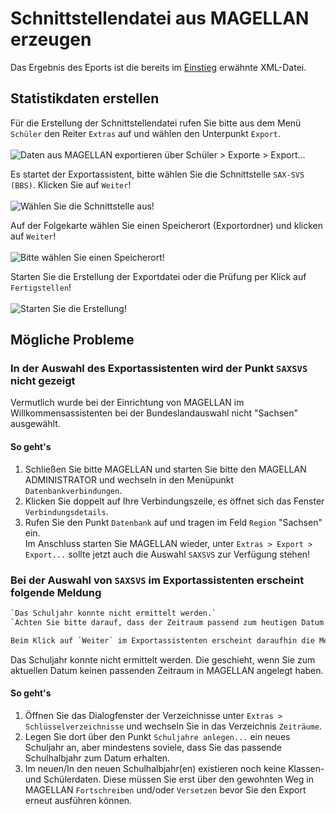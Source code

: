 # Schnittstellendatei aus MAGELLAN erzeugen

Das Ergebnis des Eports ist die bereits im [Einstieg](einstieg.md#einfuhrung) erwähnte XML-Datei.

## Statistikdaten erstellen

Für die Erstellung der Schnittstellendatei rufen Sie bitte aus dem Menü `Schüler` den Reiter `Extras` auf und wählen den Unterpunkt `Export`.<br><br>
![Daten aus MAGELLAN exportieren über `Schüler > Exporte > Export...`](/assets/images/export/export01.png)

Es startet der Exportassistent, bitte wählen Sie die Schnittstelle `SAX-SVS (BBS)`. Klicken Sie auf `Weiter`!<br><br>
![Wählen Sie die Schnittstelle aus!](/assets/images/export/export02.saxsvs.png)

Auf der Folgekarte wählen Sie einen Speicherort (Exportordner) und klicken auf `Weiter`!<br><br>
![Bitte wählen Sie einen Speicherort!](/assets/images/export/export04.png)

Starten Sie die Erstellung der Exportdatei oder die Prüfung per Klick auf `Fertigstellen`!<br><br>
![Starten Sie die Erstellung!](/assets/images/export/export05.png)

## Mögliche Probleme

### In der Auswahl des Exportassistenten wird der Punkt `SAXSVS` nicht gezeigt

Vermutlich wurde bei der Einrichtung von MAGELLAN im Willkommensassistenten bei der Bundeslandauswahl nicht "Sachsen" ausgewählt.<br>

#### So geht's

1. Schließen Sie bitte MAGELLAN und starten Sie bitte den MAGELLAN ADMINISTRATOR und wechseln in den Menüpunkt `Datenbankverbindungen`.
2. Klicken Sie doppelt auf Ihre Verbindungszeile, es öffnet sich das Fenster `Verbindungsdetails`.
3. Rufen Sie den Punkt `Datenbank` auf und tragen im Feld `Region` "Sachsen" ein.<br>Im Anschluss starten Sie MAGELLAN wieder, unter `Extras > Export > Export...` sollte jetzt auch die Auswahl `SAXSVS` zur Verfügung stehen!

### Bei der Auswahl von `SAXSVS` im Exportassistenten erscheint folgende Meldung

```txt
`Das Schuljahr konnte nicht ermittelt werden.`
`Achten Sie bitte darauf, dass der Zeitraum passend zum heutigen Datum in MAGELLAN existiert.`

Beim Klick auf `Weiter` im Exportassistenten erscheint daraufhin die Meldung `Geben Sie bitte mind. einen Zeitraum an`
```

Das Schuljahr konnte nicht ermittelt werden. Die geschieht, wenn Sie zum aktuellen Datum keinen passenden Zeitraum in MAGELLAN angelegt haben.

#### So geht's

1. Öffnen Sie das Dialogfenster der Verzeichnisse unter `Extras > Schlüsselverzeichnisse` und wechseln Sie in das Verzeichnis `Zeiträume`.
2. Legen Sie dort über den Punkt `Schuljahre anlegen...` ein neues Schuljahr an, aber mindestens soviele, dass Sie das passende Schulhalbjahr zum Datum erhalten.
3. Im neuen/In den neuen Schulhalbjahr(en) existieren noch keine Klassen- und Schülerdaten. Diese müssen Sie erst über den gewohnten Weg in MAGELLAN `Fortschreiben` und/oder `Versetzen` bevor Sie den Export erneut ausführen können.
